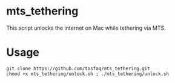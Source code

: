 # mts_tethering
This script unlocks the internet on Mac while tethering via MTS.

# Usage 

```
git clone https://github.com/tosfaq/mts_tethering.git
chmod +x mts_tethering/unlock.sh ; ./mts_tethering/unlock.sh
```
